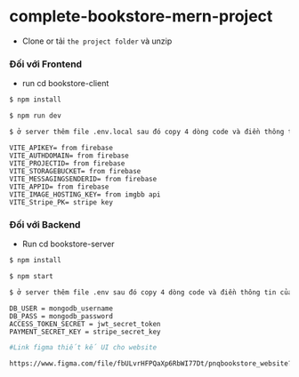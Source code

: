 # complete-bookstore-mern-project


- Clone or tải `the project folder` và unzip  

### Đối với Frontend

- run cd bookstore-client

```sh
$ npm install
```

```sh
$ npm run dev
```

```sh
$ ở server thêm file .env.local sau đó copy 4 dòng code và điền thông tin của bạn vào

```
```
VITE_APIKEY= from firebase
VITE_AUTHDOMAIN= from firebase
VITE_PROJECTID= from firebase
VITE_STORAGEBUCKET= from firebase
VITE_MESSAGINGSENDERID= from firebase
VITE_APPID= from firebase
VITE_IMAGE_HOSTING_KEY= from imgbb api
VITE_Stripe_PK= stripe key
```

### Đối với Backend

- Run cd bookstore-server

```sh
$ npm install
```

```sh
$ npm start
```

```sh
$ ở server thêm file .env sau đó copy 4 dòng code và điền thông tin của bạn vào
```
```
DB_USER = mongodb_username
DB_PASS = mongodb_password
ACCESS_TOKEN_SECRET = jwt_secret_token
PAYMENT_SECRET_KEY = stripe_secret_key
```

```sh
#Link figma thiết kế UI cho website

https://www.figma.com/file/fbULvrHFPQaXp6RbWI77Dt/pnqbookstore_website?type=design&node-id=0-1&mode=design&t=BdTmNwwLHPO1w6AJ-0
```
```sh


